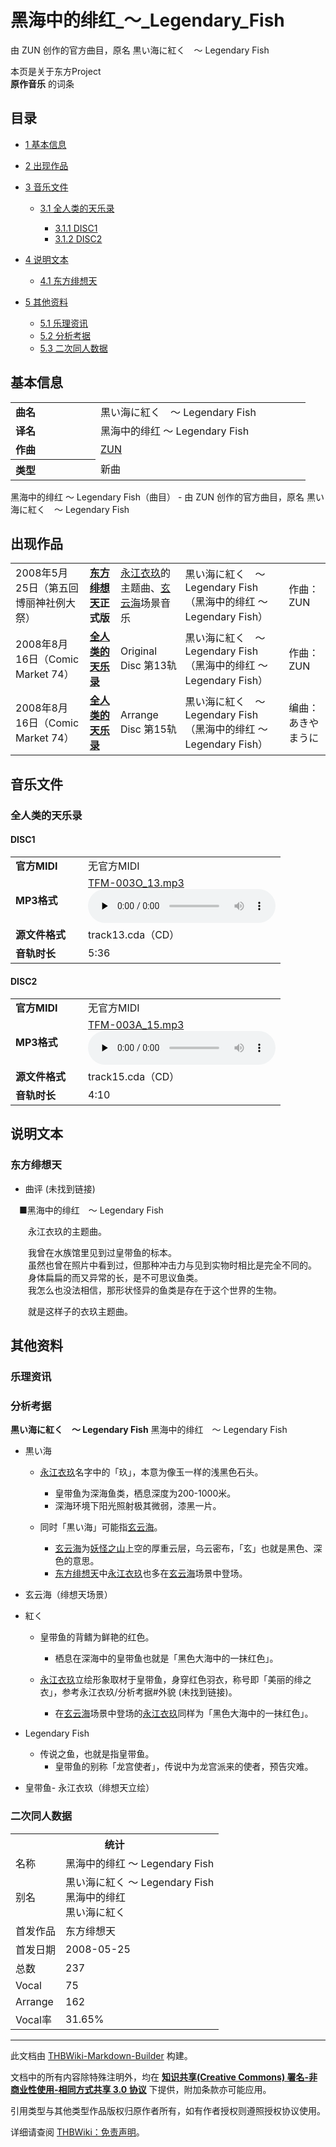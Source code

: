 # 黑海中的绯红_～_Legendary_Fish

<!-- source html: G:\repos\THBWiki-Markdown-Builder\THBWikiMarkdown\Temp\main\5\53\ns0%3A%E9%BB%91%E6%B5%B7%E4%B8%AD%E7%9A%84%E7%BB%AF%E7%BA%A2_%EF%BD%9E_Legendary_Fish.html -->

由 ZUN 创作的官方曲目，原名 黒い海に紅く　～ Legendary Fish

本页是关于东方Project  
 **原作音乐** 的词条
## 目录

- [1 基本信息](#基本信息)
- [2 出现作品](#出现作品)
- [3 音乐文件](#音乐文件)

  - [3.1 全人类的天乐录](#全人类的天乐录)

    - [3.1.1 DISC1](#DISC1)
    - [3.1.2 DISC2](#DISC2)






- [4 说明文本](#说明文本)

  - [4.1 东方绯想天](#东方绯想天)



- [5 其他资料](#其他资料)

  - [5.1 乐理资讯](#乐理资讯)
  - [5.2 分析考据](#分析考据)
  - [5.3 二次同人数据](#二次同人数据)







## 基本信息

<table><tbody><tr><td style="width:120px"><b>曲名</b></td><td style="width:320px">黒い海に紅く　～ Legendary Fish</td></tr><tr><td><b>译名</b></td><td>黑海中的绯红 ～ Legendary Fish</td></tr><tr><td><b>作曲</b></td><td><a href="./ZUN.md" title="ZUN">ZUN</a></td></tr><tr><th style="text-align: left;"><b>类型</b></th><td>新曲</td></tr></tbody></table>

黑海中的绯红 ～ Legendary Fish（曲目） - 由 ZUN 创作的官方曲目，原名 黒い海に紅く　～ Legendary Fish
## 出现作品

<table>
<tbody><tr><td>2008年5月25日（第五回 博丽神社例大祭）</td><td><b><a href="./东方绯想天.md" title="东方绯想天">东方绯想天</a>正式版</b></td><td><a href="./永江衣玖.md" title="永江衣玖">永江衣玖</a>的主题曲、<a href="./玄云海.md" title="玄云海">玄云海</a>场景音乐</td><td style="padding-left:5px;">黒い海に紅く　～ Legendary Fish（黑海中的绯红 ～ Legendary Fish）</td><td style="padding-left:10px;">作曲：ZUN</td></tr>
<tr><td>2008年8月16日（Comic Market 74）</td><td><b><a href="./全人类的天乐录.md" title="全人类的天乐录">全人类的天乐录</a></b></td><td>Original Disc 第13轨</td><td style="padding-left:5px;">黒い海に紅く　～ Legendary Fish（黑海中的绯红 ～ Legendary Fish）</td><td style="padding-left:10px;">作曲：ZUN</td></tr>
<tr><td>2008年8月16日（Comic Market 74）</td><td><b><a href="./全人类的天乐录.md" title="全人类的天乐录">全人类的天乐录</a></b></td><td>Arrange Disc 第15轨</td><td style="padding-left:5px;">黒い海に紅く　～ Legendary Fish（黑海中的绯红 ～ Legendary Fish）</td><td style="padding-left:10px;">编曲：あきやまうに</td></tr>
</tbody></table>


## 音乐文件
### 全人类的天乐录
#### DISC1

<table><tbody><tr class="mw-empty-elt"></tr><tr><td width="100"><b>官方MIDI</b></td><td>无官方MIDI</td></tr><tr><td><b>MP3格式</b></td><td><a href="./文件-TFM-003O_13.mp3.md" title="文件:TFM-003O 13.mp3">TFM-003O_13.mp3</a><br><audio src="https://upload.thwiki.cc/6/65/TFM-003O_13.mp3" loop="" controls="" preload="none"></audio></td></tr><tr><td><b>源文件格式</b></td><td>track13.cda（CD）</td></tr><tr><td><b>音轨时长</b></td><td>5:36</td></tr></tbody></table>


#### DISC2

<table><tbody><tr class="mw-empty-elt"></tr><tr><td width="100"><b>官方MIDI</b></td><td>无官方MIDI</td></tr><tr><td><b>MP3格式</b></td><td><a href="./文件-TFM-003A_15.mp3.md" title="文件:TFM-003A 15.mp3">TFM-003A_15.mp3</a><br><audio src="https://upload.thwiki.cc/7/7f/TFM-003A_15.mp3" loop="" controls="" preload="none"></audio></td></tr><tr><td><b>源文件格式</b></td><td>track15.cda（CD）</td></tr><tr><td><b>音轨时长</b></td><td>4:10</td></tr></tbody></table>


## 说明文本
### 东方绯想天
- 曲评 (未找到链接)

　■黑海中的绯红　～ Legendary Fish  
  
　　永江衣玖的主题曲。  
  
　　我曾在水族馆里见到过皇带鱼的标本。  
　　虽然也曾在照片中看到过，但那种冲击力与见到实物时相比是完全不同的。  
　　身体扁扁的而又异常的长，是不可思议鱼类。  
　　我怎么也没法相信，那形状怪异的鱼类是存在于这个世界的生物。  
  
　　就是这样子的衣玖主题曲。
## 其他资料
### 乐理资讯
### 分析考据
  
 **黒い海に紅く　～ Legendary Fish**  黑海中的绯红　～ Legendary Fish
  

- 黒い海
  - [永江衣玖](./永江衣玖.md)名字中的「玖」，本意为像玉一样的浅黑色石头。
    - 皇带鱼为深海鱼类，栖息深度为200-1000米。
    - 深海环境下阳光照射极其微弱，漆黑一片。

  - 同时「黒い海」可能指[玄云海](./玄云海.md)。
    - [玄云海](./玄云海.md)为[妖怪之山](./妖怪之山.md)上空的厚重云层，乌云密布，「玄」也就是黑色、深色的意思。
    - [东方绯想天](./东方绯想天.md)中[永江衣玖](./永江衣玖.md)也多在[玄云海](./玄云海.md)场景中登场。



- [](./文件-玄云海（绯想天场景）.png.md)玄云海（绯想天场景）

- 紅く
  - 皇带鱼的背鳍为鲜艳的红色。
    - 栖息在深海中的皇带鱼也就是「黑色大海中的一抹红色」。

  - [永江衣玖](./永江衣玖.md)立绘形象取材于皇带鱼，身穿红色羽衣，称号即「美丽的绯之衣」，参考永江衣玖/分析考据#外貌 (未找到链接)。
    - 在[玄云海](./玄云海.md)场景中登场的[永江衣玖](./永江衣玖.md)同样为「黑色大海中的一抹红色」。


- Legendary Fish
  - 传说之鱼，也就是指皇带鱼。
    - 皇带鱼的别称「龙宫使者」，传说中为龙宫派来的使者，预告灾难。



- [](./文件-皇带鱼.jpg.md)皇带鱼- [](./文件-永江衣玖（绯想天立绘）.png.md)永江衣玖（绯想天立绘）

### 二次同人数据

<table><tbody><tr><th colspan="2">统计</th></tr>
<tr><td>名称</td><td>黑海中的绯红 ～ Legendary Fish</td></tr>
<tr><td>别名</td><td>黒い海に紅く ～ Legendary Fish<br>黑海中的绯红<br>黒い海に紅く</td></tr>
<tr><td>首发作品</td><td>东方绯想天</td></tr>
<tr><td>首发日期</td><td>2008-05-25</td></tr>
<tr><td>总数</td><td>237</td></tr>
<tr><td>Vocal</td><td>75</td></tr>
<tr><td>Arrange</td><td>162</td></tr>
<tr><td>Vocal率</td><td>31.65%</td></tr>
</tbody></table>




  
  

  





---

此文档由 [THBWiki-Markdown-Builder](https://github.com/Delsin-Yu/THBWiki-Markdown-Builder) 构建。

文档中的所有内容除特殊注明外，均在 [**知识共享(Creative Commons) 署名-非商业性使用-相同方式共享 3.0 协议**](https://creativecommons.org/licenses/by-sa/3.0/deed.zh-hans) 下提供，附加条款亦可能应用。

引用类型与其他类型作品版权归原作者所有，如有作者授权则遵照授权协议使用。

详细请查阅 [THBWiki：免责声明](https://thbwiki.cc/THBWiki:%E5%85%8D%E8%B4%A3%E5%A3%B0%E6%98%8E)。

